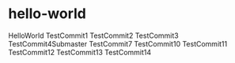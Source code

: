 # hello-world
HelloWorld
TestCommit1
TestCommit2
TestCommit3
TestCommit4Submaster
TestCommit7
TestCommit10
TestCommit11
TestCommit12
TestCommit13
TestCommit14

